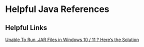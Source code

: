 # Helpful Java References

## Helpful Links

[Unable To Run .JAR Files in Windows 10 / 11 ? Here’s the Solution](https://thegeekpage.com/unable-to-run-jar-files-in-windows-10-heres-the-solution/)

